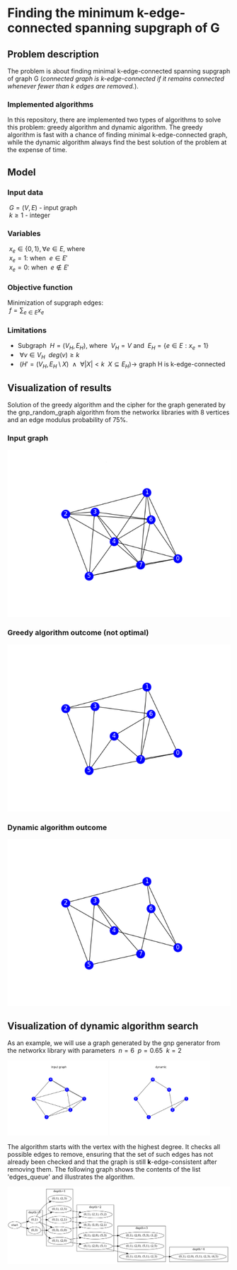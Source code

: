# Finding the minimum k-edge-connected spanning supgraph of G

## Problem description
The problem is about finding minimal k-edge-connected spanning supgraph of graph G (*connected graph is k-edge-connected if it remains connected whenever fewer than k edges are removed.*).

### Implemented algorithms
In this repository, there are implemented two types of algorithms to solve this problem: greedy algorithm and dynamic algorithm. The greedy algorithm is fast with a chance of finding minimal k-edge-connected graph, while the dynamic algorithm always find the best solution of the problem at the expense of time.

## Model

### Input data
$`\ G = (V,E) `$ - input graph  
$`\ k \geq 1 `$ - integer  
### Variables
$`\ x_e \in \{0, 1\}, \forall e \in E`$, where  
$`\  x_e = 1:`$ when $`\ e \in E'`$  
$`\  x_e = 0:`$ when $`\ e \notin E'`$  
### Objective function
Minimization of supgraph edges:  
$`\ f = \sum_{e \in E} x_e `$
### Limitations
  - Subgraph $`\ H = (V_H, E_H)`$, where $`\ V_H = V`$  and $`\ E_H = \{e \in E:x_e = 1 \}`$  
  - $`\ \forall v \in V_H `$  $`\ deg(v) \ge k `$
  - $`\ (H' = (V_H, E_H \setminus X) `$ $`\ \land `$ $`\ \forall{|X| < k} `$ $`\ X \subseteq E_H) \to `$ graph H is k-edge-connected

## Visualization of results
Solution of the greedy algorithm and the cipher for the graph generated by the gnp_random_graph algorithm from the networkx libraries with 8 vertices and an edge modulus probability of 75%.   
### Input graph  
![alt text](https://github.com/maksD4/k-edge-connected-graph/blob/main/readme/input1.png)
### Greedy algorithm outcome (not optimal)
![alt text](https://github.com/maksD4/k-edge-connected-graph/blob/main/readme/greedy1.png)
### Dynamic algorithm outcome
![alt text](https://github.com/maksD4/k-edge-connected-graph/blob/main/readme/dynamic1.png)

## Visualization of dynamic algorithm search
As an example, we will use a graph generated by the gnp generator from the networkx library with parameters $`\ n=6 `$ $`\ p=0.65 `$ $`\ k=2 `$   

<p float="left">
  <img src="https://github.com/maksD4/k-edge-connected-graph/blob/main/readme/dynamic_viz_input.png" width="45%" />
  <img src="https://github.com/maksD4/k-edge-connected-graph/blob/main/readme/dynamic_viz_dynamic.png" width="45%" />
</p>    

The algorithm starts with the vertex with the highest degree. It checks all possible edges to remove, ensuring that the set of such edges has not already been checked and that the graph is still **k**-edge-consistent after removing them. The following graph shows the contents of the list 'edges_queue' and illustrates the algorithm.   

![alt text](https://github.com/maksD4/k-edge-connected-graph/blob/main/readme/img.png)

